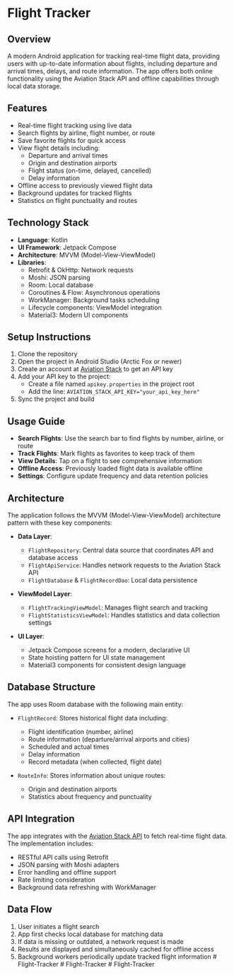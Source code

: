 # Flight Tracker


## Overview
A modern Android application for tracking real-time flight data, providing users with up-to-date information about flights, including departure and arrival times, delays, and route information. The app offers both online functionality using the Aviation Stack API and offline capabilities through local data storage.


## Features
- Real-time flight tracking using live data
- Search flights by airline, flight number, or route
- Save favorite flights for quick access
- View flight details including:
  - Departure and arrival times
  - Origin and destination airports
  - Flight status (on-time, delayed, cancelled)
  - Delay information
- Offline access to previously viewed flight data
- Background updates for tracked flights
- Statistics on flight punctuality and routes

## Technology Stack
- **Language**: Kotlin
- **UI Framework**: Jetpack Compose
- **Architecture**: MVVM (Model-View-ViewModel)
- **Libraries**:
  - Retrofit & OkHttp: Network requests
  - Moshi: JSON parsing
  - Room: Local database
  - Coroutines & Flow: Asynchronous operations
  - WorkManager: Background tasks scheduling
  - Lifecycle components: ViewModel integration
  - Material3: Modern UI components


## Setup Instructions
1. Clone the repository
2. Open the project in Android Studio (Arctic Fox or newer)
3. Create an account at [Aviation Stack](https://aviationstack.com/) to get an API key
4. Add your API key to the project:
   - Create a file named `apikey.properties` in the project root
   - Add the line: `AVIATION_STACK_API_KEY="your_api_key_here"`
5. Sync the project and build


## Usage Guide
- **Search Flights**: Use the search bar to find flights by number, airline, or route
- **Track Flights**: Mark flights as favorites to keep track of them
- **View Details**: Tap on a flight to see comprehensive information
- **Offline Access**: Previously loaded flight data is available offline
- **Settings**: Configure update frequency and data retention policies

## Architecture
The application follows the MVVM (Model-View-ViewModel) architecture pattern with these key components:

- **Data Layer**:
  - `FlightRepository`: Central data source that coordinates API and database access
  - `FlightApiService`: Handles network requests to the Aviation Stack API
  - `FlightDatabase` & `FlightRecordDao`: Local data persistence

- **ViewModel Layer**:
  - `FlightTrackingViewModel`: Manages flight search and tracking
  - `FlightStatisticsViewModel`: Handles statistics and data collection settings

- **UI Layer**:
  - Jetpack Compose screens for a modern, declarative UI
  - State hoisting pattern for UI state management
  - Material3 components for consistent design language


## Database Structure
The app uses Room database with the following main entity:

- `FlightRecord`: Stores historical flight data including:
  - Flight identification (number, airline)
  - Route information (departure/arrival airports and cities)
  - Scheduled and actual times
  - Delay information
  - Record metadata (when collected, flight date)

- `RouteInfo`: Stores information about unique routes:
  - Origin and destination airports
  - Statistics about frequency and punctuality

## API Integration
The app integrates with the [Aviation Stack API](https://aviationstack.com/) to fetch real-time flight data. The implementation includes:

- RESTful API calls using Retrofit
- JSON parsing with Moshi adapters
- Error handling and offline support
- Rate limiting consideration
- Background data refreshing with WorkManager

## Data Flow
1. User initiates a flight search
2. App first checks local database for matching data
3. If data is missing or outdated, a network request is made
4. Results are displayed and simultaneously cached for offline access
5. Background workers periodically update tracked flight information
#   F l i g h t - T r a c k e r 
 
 #   F l i g h t - T r a c k e r 
 
 #   F l i g h t - T r a c k e r 
 
 
